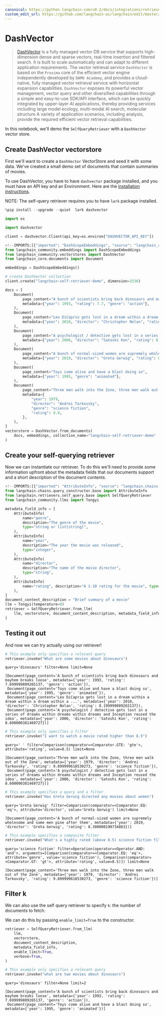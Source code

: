 ```yaml
---
canonical: https://python.langchain.com/v0.2/docs/integrations/retrievers/self_query/dashvector/
custom_edit_url: https://github.com/langchain-ai/langchain/edit/master/docs/docs/integrations/retrievers/self_query/dashvector.ipynb
---
```


# DashVector

> [DashVector](https://help.aliyun.com/document_detail/2510225.html) is a fully managed vector DB service that supports high-dimension dense and sparse vectors, real-time insertion and filtered search. It is built to scale automatically and can adapt to different application requirements.
> The vector retrieval service `DashVector` is based on the `Proxima` core of the efficient vector engine independently developed by `DAMO Academy`,
>  and provides a cloud-native, fully managed vector retrieval service with horizontal expansion capabilities.
>  `DashVector` exposes its powerful vector management, vector query and other diversified capabilities through a simple and
> easy-to-use SDK/API interface, which can be quickly integrated by upper-layer AI applications, thereby providing services
> including large model ecology, multi-modal AI search, molecular structure A variety of application scenarios, including analysis,
> provide the required efficient vector retrieval capabilities.

In this notebook, we'll demo the `SelfQueryRetriever` with a `DashVector` vector store.

## Create DashVector vectorstore

First we'll want to create a `DashVector` VectorStore and seed it with some data. We've created a small demo set of documents that contain summaries of movies.

To use DashVector, you have to have `dashvector` package installed, and you must have an API key and an Environment. Here are the [installation instructions](https://help.aliyun.com/document_detail/2510223.html).

NOTE: The self-query retriever requires you to have `lark` package installed.


```python
%pip install --upgrade --quiet  lark dashvector
```


```python
import os

import dashvector

client = dashvector.Client(api_key=os.environ["DASHVECTOR_API_KEY"])
```


```python
<!--IMPORTS:[{"imported": "DashScopeEmbeddings", "source": "langchain_community.embeddings", "docs": "https://api.python.langchain.com/en/latest/embeddings/langchain_community.embeddings.dashscope.DashScopeEmbeddings.html", "title": "DashVector"}, {"imported": "DashVector", "source": "langchain_community.vectorstores", "docs": "https://api.python.langchain.com/en/latest/vectorstores/langchain_community.vectorstores.dashvector.DashVector.html", "title": "DashVector"}, {"imported": "Document", "source": "langchain_core.documents", "docs": "https://api.python.langchain.com/en/latest/documents/langchain_core.documents.base.Document.html", "title": "DashVector"}]-->
from langchain_community.embeddings import DashScopeEmbeddings
from langchain_community.vectorstores import DashVector
from langchain_core.documents import Document

embeddings = DashScopeEmbeddings()

# create DashVector collection
client.create("langchain-self-retriever-demo", dimension=1536)
```


```python
docs = [
    Document(
        page_content="A bunch of scientists bring back dinosaurs and mayhem breaks loose",
        metadata={"year": 1993, "rating": 7.7, "genre": "action"},
    ),
    Document(
        page_content="Leo DiCaprio gets lost in a dream within a dream within a dream within a ...",
        metadata={"year": 2010, "director": "Christopher Nolan", "rating": 8.2},
    ),
    Document(
        page_content="A psychologist / detective gets lost in a series of dreams within dreams within dreams and Inception reused the idea",
        metadata={"year": 2006, "director": "Satoshi Kon", "rating": 8.6},
    ),
    Document(
        page_content="A bunch of normal-sized women are supremely wholesome and some men pine after them",
        metadata={"year": 2019, "director": "Greta Gerwig", "rating": 8.3},
    ),
    Document(
        page_content="Toys come alive and have a blast doing so",
        metadata={"year": 1995, "genre": "animated"},
    ),
    Document(
        page_content="Three men walk into the Zone, three men walk out of the Zone",
        metadata={
            "year": 1979,
            "director": "Andrei Tarkovsky",
            "genre": "science fiction",
            "rating": 9.9,
        },
    ),
]
vectorstore = DashVector.from_documents(
    docs, embeddings, collection_name="langchain-self-retriever-demo"
)
```

## Create your self-querying retriever

Now we can instantiate our retriever. To do this we'll need to provide some information upfront about the metadata fields that our documents support and a short description of the document contents.


```python
<!--IMPORTS:[{"imported": "AttributeInfo", "source": "langchain.chains.query_constructor.base", "docs": "https://api.python.langchain.com/en/latest/chains/langchain.chains.query_constructor.schema.AttributeInfo.html", "title": "DashVector"}, {"imported": "SelfQueryRetriever", "source": "langchain.retrievers.self_query.base", "docs": "https://api.python.langchain.com/en/latest/retrievers/langchain.retrievers.self_query.base.SelfQueryRetriever.html", "title": "DashVector"}, {"imported": "Tongyi", "source": "langchain_community.llms", "docs": "https://api.python.langchain.com/en/latest/llms/langchain_community.llms.tongyi.Tongyi.html", "title": "DashVector"}]-->
from langchain.chains.query_constructor.base import AttributeInfo
from langchain.retrievers.self_query.base import SelfQueryRetriever
from langchain_community.llms import Tongyi

metadata_field_info = [
    AttributeInfo(
        name="genre",
        description="The genre of the movie",
        type="string or list[string]",
    ),
    AttributeInfo(
        name="year",
        description="The year the movie was released",
        type="integer",
    ),
    AttributeInfo(
        name="director",
        description="The name of the movie director",
        type="string",
    ),
    AttributeInfo(
        name="rating", description="A 1-10 rating for the movie", type="float"
    ),
]
document_content_description = "Brief summary of a movie"
llm = Tongyi(temperature=0)
retriever = SelfQueryRetriever.from_llm(
    llm, vectorstore, document_content_description, metadata_field_info, verbose=True
)
```

## Testing it out

And now we can try actually using our retriever!


```python
# This example only specifies a relevant query
retriever.invoke("What are some movies about dinosaurs")
```
```output
query='dinosaurs' filter=None limit=None
```


```output
[Document(page_content='A bunch of scientists bring back dinosaurs and mayhem breaks loose', metadata={'year': 1993, 'rating': 7.699999809265137, 'genre': 'action'}),
 Document(page_content='Toys come alive and have a blast doing so', metadata={'year': 1995, 'genre': 'animated'}),
 Document(page_content='Leo DiCaprio gets lost in a dream within a dream within a dream within a ...', metadata={'year': 2010, 'director': 'Christopher Nolan', 'rating': 8.199999809265137}),
 Document(page_content='A psychologist / detective gets lost in a series of dreams within dreams within dreams and Inception reused the idea', metadata={'year': 2006, 'director': 'Satoshi Kon', 'rating': 8.600000381469727})]
```



```python
# This example only specifies a filter
retriever.invoke("I want to watch a movie rated higher than 8.5")
```
```output
query=' ' filter=Comparison(comparator=<Comparator.GTE: 'gte'>, attribute='rating', value=8.5) limit=None
```


```output
[Document(page_content='Three men walk into the Zone, three men walk out of the Zone', metadata={'year': 1979, 'director': 'Andrei Tarkovsky', 'rating': 9.899999618530273, 'genre': 'science fiction'}),
 Document(page_content='A psychologist / detective gets lost in a series of dreams within dreams within dreams and Inception reused the idea', metadata={'year': 2006, 'director': 'Satoshi Kon', 'rating': 8.600000381469727})]
```



```python
# This example specifies a query and a filter
retriever.invoke("Has Greta Gerwig directed any movies about women")
```
```output
query='Greta Gerwig' filter=Comparison(comparator=<Comparator.EQ: 'eq'>, attribute='director', value='Greta Gerwig') limit=None
```


```output
[Document(page_content='A bunch of normal-sized women are supremely wholesome and some men pine after them', metadata={'year': 2019, 'director': 'Greta Gerwig', 'rating': 8.300000190734863})]
```



```python
# This example specifies a composite filter
retriever.invoke("What's a highly rated (above 8.5) science fiction film?")
```
```output
query='science fiction' filter=Operation(operator=<Operator.AND: 'and'>, arguments=[Comparison(comparator=<Comparator.EQ: 'eq'>, attribute='genre', value='science fiction'), Comparison(comparator=<Comparator.GT: 'gt'>, attribute='rating', value=8.5)]) limit=None
```


```output
[Document(page_content='Three men walk into the Zone, three men walk out of the Zone', metadata={'year': 1979, 'director': 'Andrei Tarkovsky', 'rating': 9.899999618530273, 'genre': 'science fiction'})]
```


## Filter k

We can also use the self query retriever to specify `k`: the number of documents to fetch.

We can do this by passing `enable_limit=True` to the constructor.


```python
retriever = SelfQueryRetriever.from_llm(
    llm,
    vectorstore,
    document_content_description,
    metadata_field_info,
    enable_limit=True,
    verbose=True,
)
```


```python
# This example only specifies a relevant query
retriever.invoke("what are two movies about dinosaurs")
```
```output
query='dinosaurs' filter=None limit=2
```


```output
[Document(page_content='A bunch of scientists bring back dinosaurs and mayhem breaks loose', metadata={'year': 1993, 'rating': 7.699999809265137, 'genre': 'action'}),
 Document(page_content='Toys come alive and have a blast doing so', metadata={'year': 1995, 'genre': 'animated'})]
```